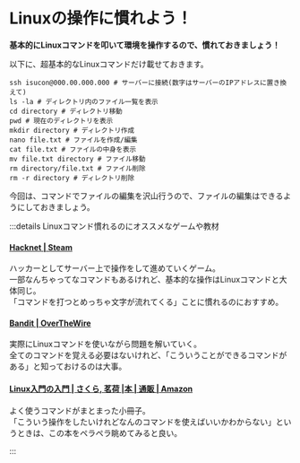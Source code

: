 # Linuxの操作に慣れよう！

**基本的にLinuxコマンドを叩いて環境を操作するので、慣れておきましょう！**

以下に、超基本的なLinuxコマンドだけ載せておきます。
```shell
ssh isucon@000.00.000.000 # サーバーに接続(数字はサーバーのIPアドレスに置き換えて)
ls -la # ディレクトリ内のファイル一覧を表示
cd directory # ディレクトリ移動
pwd # 現在のディレクトリを表示
mkdir directory # ディレクトリ作成
nano file.txt # ファイルを作成/編集
cat file.txt # ファイルの中身を表示
mv file.txt directory # ファイル移動
rm directory/file.txt # ファイル削除
rm -r directory # ディレクトリ削除
```
今回は、コマンドでファイルの編集を沢山行うので、ファイルの編集はできるようにしておきましょう。

:::details Linuxコマンド慣れるのにオススメなゲームや教材
#### [Hacknet | Steam](https://store.steampowered.com/app/365450/Hacknet/?l=japanese)
ハッカーとしてサーバー上で操作をして進めていくゲーム。  
一部なんちゃってなコマンドもあるけれど、基本的な操作はLinuxコマンドと大体同じ。  
「コマンドを打つとめっちゃ文字が流れてくる」ことに慣れるのにおすすめ。  

#### [Bandit | OverTheWire](https://overthewire.org/wargames/bandit/)
実際にLinuxコマンドを使いながら問題を解いていく。  
全てのコマンドを覚える必要はないけれど、「こういうことができるコマンドがある」と知っておけるのは大事。

#### [Linux入門の入門 | さくら, 茗荷 |本 | 通販 | Amazon](https://www.amazon.co.jp/Linux%E5%85%A5%E9%96%80%E3%81%AE%E5%85%A5%E9%96%80-%E8%8C%97%E8%8D%B7-%E3%81%95%E3%81%8F%E3%82%89/dp/4873100941)
よく使うコマンドがまとまった小冊子。  
「こういう操作をしたいけれどなんのコマンドを使えばいいかわからない」というときは、この本をペラペラ眺めてみると良い。

:::